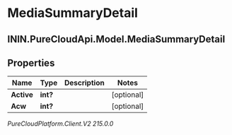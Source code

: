 # MediaSummaryDetail

## ININ.PureCloudApi.Model.MediaSummaryDetail

## Properties

|Name | Type | Description | Notes|
|------------ | ------------- | ------------- | -------------|
| **Active** | **int?** |  | [optional] |
| **Acw** | **int?** |  | [optional] |



_PureCloudPlatform.Client.V2 215.0.0_
